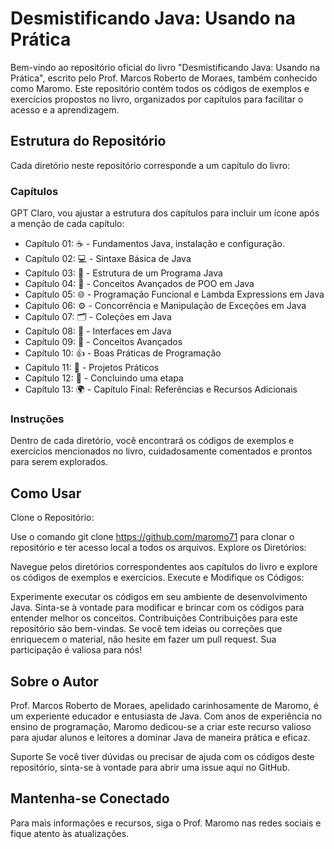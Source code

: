 # Desmistificando Java: Usando na Prática
Bem-vindo ao repositório oficial do livro "Desmistificando Java: Usando na Prática", escrito pelo Prof. Marcos Roberto de Moraes, também conhecido como Maromo. Este repositório contém todos os códigos de exemplos e exercícios propostos no livro, organizados por capítulos para facilitar o acesso e a aprendizagem.

## Estrutura do Repositório
Cada diretório neste repositório corresponde a um capítulo do livro:

### Capítulos
GPT
Claro, vou ajustar a estrutura dos capítulos para incluir um ícone após a menção de cada capítulo:

* Capítulo 01: ☕ - Fundamentos Java, instalação e configuração.
* Capítulo 02: 💻 - Sintaxe Básica de Java
* Capítulo 03: 🧱 - Estrutura de um Programa Java
* Capítulo 04: 🧩 - Conceitos Avançados de POO em Java
* Capítulo 05: 🌐 - Programação Funcional e Lambda Expressions em Java
* Capítulo 06: ⚙️ - Concorrência e Manipulação de Exceções em Java
* Capítulo 07: 🗂️ - Coleções em Java
* Capítulo 08: 🎨 - Interfaces em Java
* Capítulo 09: 🧠 - Conceitos Avançados
* Capítulo 10: 👍 - Boas Práticas de Programação
* Capítulo 11: 🚀 - Projetos Práticos
* Capítulo 12: 🏁 - Concluindo uma etapa
* Capítulo 13: 🌍 - Capítulo Final: Referências e Recursos Adicionais




### Instruções
Dentro de cada diretório, você encontrará os códigos de exemplos e exercícios mencionados no livro, cuidadosamente comentados e prontos para serem explorados.

## Como Usar
Clone o Repositório:

Use o comando git clone https://github.com/maromo71 para clonar o repositório e ter acesso local a todos os arquivos.
Explore os Diretórios:

Navegue pelos diretórios correspondentes aos capítulos do livro e explore os códigos de exemplos e exercícios.
Execute e Modifique os Códigos:

Experimente executar os códigos em seu ambiente de desenvolvimento Java.
Sinta-se à vontade para modificar e brincar com os códigos para entender melhor os conceitos.
Contribuições
Contribuições para este repositório são bem-vindas. Se você tem ideias ou correções que enriquecem o material, não hesite em fazer um pull request. Sua participação é valiosa para nós!

## Sobre o Autor
Prof. Marcos Roberto de Moraes, apelidado carinhosamente de Maromo, é um experiente educador e entusiasta de Java. Com anos de experiência no ensino de programação, Maromo dedicou-se a criar este recurso valioso para ajudar alunos e leitores a dominar Java de maneira prática e eficaz.

Suporte
Se você tiver dúvidas ou precisar de ajuda com os códigos deste repositório, sinta-se à vontade para abrir uma issue aqui no GitHub.

## Mantenha-se Conectado
Para mais informações e recursos, siga o Prof. Maromo nas redes sociais e fique atento às atualizações.